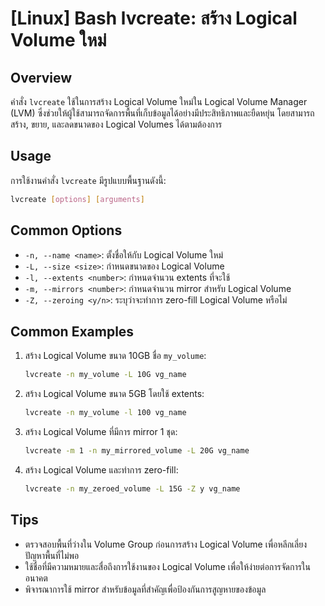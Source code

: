 # [Linux] Bash lvcreate: สร้าง Logical Volume ใหม่

## Overview
คำสั่ง `lvcreate` ใช้ในการสร้าง Logical Volume ใหม่ใน Logical Volume Manager (LVM) ซึ่งช่วยให้ผู้ใช้สามารถจัดการพื้นที่เก็บข้อมูลได้อย่างมีประสิทธิภาพและยืดหยุ่น โดยสามารถสร้าง, ขยาย, และลดขนาดของ Logical Volumes ได้ตามต้องการ

## Usage
การใช้งานคำสั่ง `lvcreate` มีรูปแบบพื้นฐานดังนี้:

```bash
lvcreate [options] [arguments]
```

## Common Options
- `-n, --name <name>`: ตั้งชื่อให้กับ Logical Volume ใหม่
- `-L, --size <size>`: กำหนดขนาดของ Logical Volume
- `-l, --extents <number>`: กำหนดจำนวน extents ที่จะใช้
- `-m, --mirrors <number>`: กำหนดจำนวน mirror สำหรับ Logical Volume
- `-Z, --zeroing <y/n>`: ระบุว่าจะทำการ zero-fill Logical Volume หรือไม่

## Common Examples
1. สร้าง Logical Volume ขนาด 10GB ชื่อ `my_volume`:
   ```bash
   lvcreate -n my_volume -L 10G vg_name
   ```

2. สร้าง Logical Volume ขนาด 5GB โดยใช้ extents:
   ```bash
   lvcreate -n my_volume -l 100 vg_name
   ```

3. สร้าง Logical Volume ที่มีการ mirror 1 ชุด:
   ```bash
   lvcreate -m 1 -n my_mirrored_volume -L 20G vg_name
   ```

4. สร้าง Logical Volume และทำการ zero-fill:
   ```bash
   lvcreate -n my_zeroed_volume -L 15G -Z y vg_name
   ```

## Tips
- ตรวจสอบพื้นที่ว่างใน Volume Group ก่อนการสร้าง Logical Volume เพื่อหลีกเลี่ยงปัญหาพื้นที่ไม่พอ
- ใช้ชื่อที่มีความหมายและสื่อถึงการใช้งานของ Logical Volume เพื่อให้ง่ายต่อการจัดการในอนาคต
- พิจารณาการใช้ mirror สำหรับข้อมูลที่สำคัญเพื่อป้องกันการสูญหายของข้อมูล